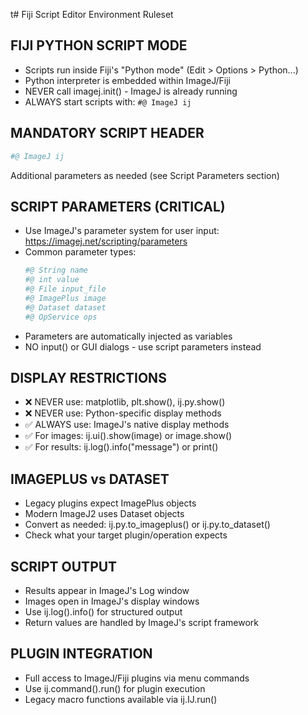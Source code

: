 t# Fiji Script Editor Environment Ruleset

## FIJI PYTHON SCRIPT MODE
- Scripts run inside Fiji's "Python mode" (Edit > Options > Python...)
- Python interpreter is embedded within ImageJ/Fiji
- NEVER call imagej.init() - ImageJ is already running
- ALWAYS start scripts with: `#@ ImageJ ij`

## MANDATORY SCRIPT HEADER
```python
#@ ImageJ ij
```
Additional parameters as needed (see Script Parameters section)

## SCRIPT PARAMETERS (CRITICAL)
- Use ImageJ's parameter system for user input: https://imagej.net/scripting/parameters
- Common parameter types:
  ```python
  #@ String name
  #@ int value
  #@ File input_file
  #@ ImagePlus image
  #@ Dataset dataset
  #@ OpService ops
  ```
- Parameters are automatically injected as variables
- NO input() or GUI dialogs - use script parameters instead

## DISPLAY RESTRICTIONS
- ❌ NEVER use: matplotlib, plt.show(), ij.py.show()
- ❌ NEVER use: Python-specific display methods
- ✅ ALWAYS use: ImageJ's native display methods
- ✅ For images: ij.ui().show(image) or image.show()
- ✅ For results: ij.log().info("message") or print()

## IMAGEPLUS vs DATASET
- Legacy plugins expect ImagePlus objects
- Modern ImageJ2 uses Dataset objects
- Convert as needed: ij.py.to_imageplus() or ij.py.to_dataset()
- Check what your target plugin/operation expects

## SCRIPT OUTPUT
- Results appear in ImageJ's Log window
- Images open in ImageJ's display windows
- Use ij.log().info() for structured output
- Return values are handled by ImageJ's script framework

## PLUGIN INTEGRATION
- Full access to ImageJ/Fiji plugins via menu commands
- Use ij.command().run() for plugin execution
- Legacy macro functions available via ij.IJ.run()


